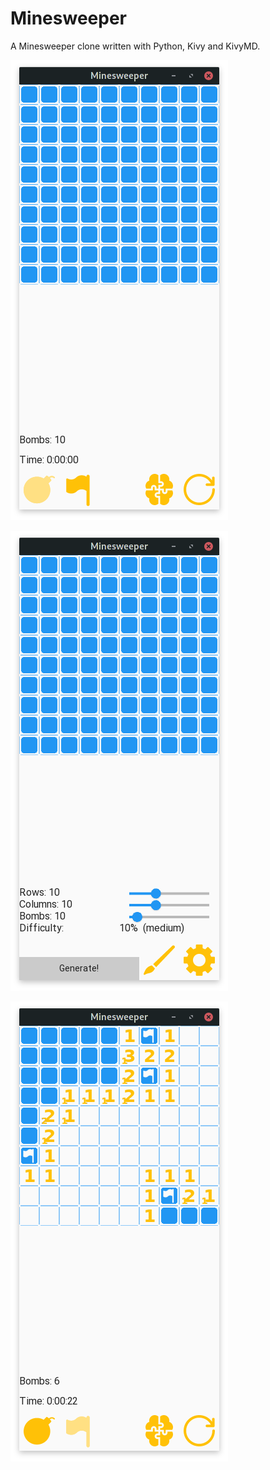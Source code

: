 # Minesweeper
A Minesweeper clone written with Python, Kivy and KivyMD.

![alt text](https://github.com/pyfection/Minesweeper/blob/master/res/game_start.png)

![alt text](https://github.com/pyfection/Minesweeper/blob/master/res/game_setup.png)

![alt text](https://github.com/pyfection/Minesweeper/blob/master/res/game_running.png)
